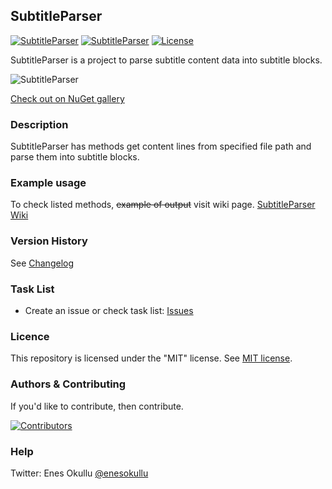 ## SubtitleParser
[![SubtitleParser](https://img.shields.io/nuget/v/SubtitleParser.svg)](https://www.nuget.org/packages/SubtitleParser/) [![SubtitleParser](https://img.shields.io/nuget/dt/SubtitleParser.svg)](https://www.nuget.org/packages/SubtitleParser/) [![License](https://img.shields.io/github/license/meokullu/SubtitleParser.svg)](https://github.com/meokullu/SubtitleParser/blob/master/LICENSE)

SubtitleParser is a project to parse subtitle content data into subtitle blocks.

![SubtitleParser](https://repository-images.githubusercontent.com/672432034/bf798f16-db6c-4461-b6ca-1b963ef2775e)

[Check out on NuGet gallery](https://www.nuget.org/packages/SubtitleParser/)

### Description

SubtitleParser has methods get content lines from specified file path and parse them into subtitle blocks.

### Example usage

To check listed methods, ~~example of output~~ visit wiki page. [SubtitleParser Wiki](https://github.com/meokullu/SubtitleParser/wiki/Listed-Methods)

### Version History

See [Changelog](https://github.com/meokullu/SubtitleParser/blob/master/CHANGELOG.md)

### Task List
* Create an issue or check task list: [Issues](https://github.com/meokullu/SubtitleParser/issues)

### Licence
This repository is licensed under the "MIT" license. See [MIT license](https://github.com/meokullu/SubtitleParser/blob/master/LICENSE).

### Authors & Contributing

If you'd like to contribute, then contribute. <!-- [contributing guide](CONTRIBUTING.md). -->

[![Contributors](https://contrib.rocks/image?repo=meokullu/SubtitleParser)](https://github.com/meokullu/SubtitleParser/graphs/contributors)

### Help
Twitter: Enes Okullu [@enesokullu](https://twitter.com/EnesOkullu)
